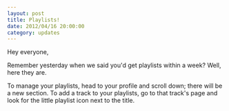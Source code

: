 ```yaml
---
layout: post
title: Playlists!
date: 2012/04/16 20:00:00
category: updates
---
```


Hey everyone,

Remember yesterday when we said you'd get playlists within a week? Well, here they are.

To manage your playlists, head to your profile and scroll down; there will be a new section. To add a track to your playlists, go to that track's page and look for the little playlist icon next to the title.
